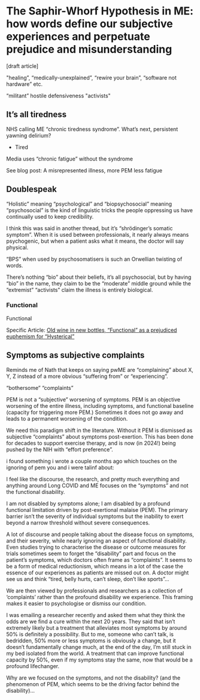 # The Saphir-Whorf Hypothesis in ME: how words define our subjective experiences and perpetuate prejudice and misunderstanding
[draft article] 

"healing”, “medically-unexplained”, “rewire your brain”, “software not hardware” etc.

“militant” hostile defensiveness "activists"
## It’s all tiredness
NHS calling ME “chronic tiredness syndrome”. What’s next, persistent yawning delirium?

* Tired

Media uses “chronic fatigue” without the syndrome

See blog post: A misrepresented illness, more PEM less fatigue

## Doublespeak
“Holistic” meaning “psychological” and “biopsychosocial” meaning “psychosocial” is the kind of linguistic tricks the people oppressing us have continually used to keep credibility.

I think this was said in another thread, but it’s “shrödinger’s somatic symptom”. When it is used between professionals, it nearly always means psychogenic, but when a patient asks what it means, the doctor will say physical.

“BPS” when used by psychosomatisers is such an Orwellian twisting of words.

There’s nothing “bio” about their beliefs, it’s all psychosocial, but by having “bio” in the name, they claim to be the “moderate” middle ground while the “extremist” “activists” claim the illness is entirely biological.

### Functional
Functional

Specific Article: [Old wine in new bottles, “Functional” as a prejudiced euphemism for “Hysterical” ](https://me-cfs.github.io/bottle-functional-hysterical)

## Symptoms as subjective complaints
Reminds me of Nath that keeps on saying pwME are “complaining” about X, Y, Z instead of a more obvious “suffering from” or “experiencing”.

“bothersome” “complaints”

PEM is not a “subjective” worsening of symptoms. PEM is an objective worsening of the entire illness, including symptoms, and functional baseline (capacity for triggering more PEM.) Sometimes it does not go away and leads to a permanent worsening of the condition.

We need this paradigm shift in the literature. Without it PEM is dismissed as subjective “complaints” about symptoms post-exertion. This has been done for decades to support exercise therapy, and is now (in 2024!) being pushed by the NIH with “effort preference”.

i found something i wrote a couple months ago which touches on the ignoring of pem you and i were talinf about:

I feel like the discourse, the research, and pretty much everything and anything around Long COVID and ME focuses on the “symptoms” and not the functional disability.

I am not disabled by symptoms alone; I am disabled by a profound functional limitation driven by post-exertional malaise (PEM). The primary barrier isn’t the severity of individual symptoms but the inability to exert beyond a narrow threshold without severe consequences.

A lot of discourse and people talking about the disease focus on symptoms, and their severity, while nearly ignoring an aspect of functional disability. Even studies trying to characterise the disease or outcome measures for trials sometimes seem to forget the “disability” part and focus on the patient’s symptoms, which doctors often frame as “complaints”. It seems to be a form of medical reductionism, which means in a lot of the case the essence of our experiences as patients are missed out on. A doctor might see us and think “tired, belly hurts, can’t sleep, don’t like sports”…

We are then viewed by professionals and researchers as a collection of ‘complaints’ rather than the profound disability we experience. This framing makes it easier to psychologise or dismiss our condition.

I was emailing a researcher recently and asked them what they think the odds are we find a cure within the next 20 years. They said that isn’t extremely likely but a treatment that alleviates most symptoms by around 50% is definitely a possibility. But to me, someone who can’t talk, is bedridden, 50% more or less symptoms is obviously a change, but it doesn’t fundamentally change much, at the end of the day, I’m still stuck in my bed isolated from the world. A treatment that can improve functional capacity by 50%, even if my symptoms stay the same, now that would be a profound lifechanger.

Why are we focused on the symptoms, and not the disability? (and the phenomenon of PEM, which seems to be the driving factor behind the disability)…












